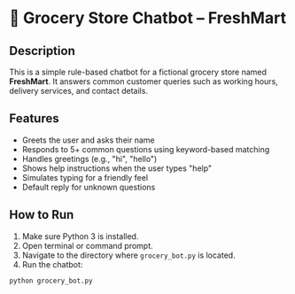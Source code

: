 # 🛒 Grocery Store Chatbot – FreshMart

## Description
This is a simple rule-based chatbot for a fictional grocery store named **FreshMart**. It answers common customer queries such as working hours, delivery services, and contact details.

## Features
- Greets the user and asks their name
- Responds to 5+ common questions using keyword-based matching
- Handles greetings (e.g., "hi", "hello")
- Shows help instructions when the user types "help"
- Simulates typing for a friendly feel
- Default reply for unknown questions

## How to Run

1. Make sure Python 3 is installed.
2. Open terminal or command prompt.
3. Navigate to the directory where `grocery_bot.py` is located.
4. Run the chatbot:

```bash
python grocery_bot.py
